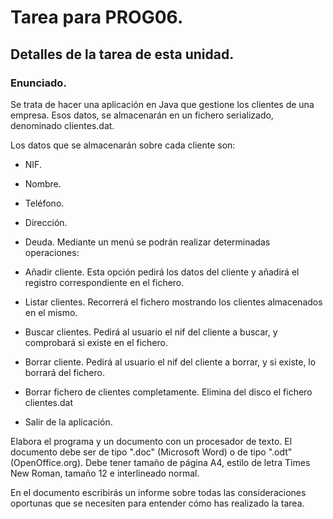 # Tarea para PROG06.
## Detalles de la tarea de esta unidad.
### Enunciado.
Se trata de hacer una aplicación en Java que gestione los clientes de una empresa. Esos datos, se almacenarán en un fichero serializado, denominado clientes.dat.

Los datos que se almacenarán sobre cada cliente son:

* NIF.
* Nombre.
* Teléfono.
* Dirección.
* Deuda.
Mediante un menú se podrán realizar determinadas operaciones:

* Añadir cliente. Esta opción pedirá los datos del cliente y añadirá el registro correspondiente en el fichero.
* Listar clientes. Recorrerá el fichero mostrando los clientes almacenados en el mismo.
* Buscar clientes. Pedirá al usuario el nif del cliente a buscar, y comprobará si existe en el fichero.
* Borrar cliente. Pedirá al usuario el nif del cliente a borrar, y si existe, lo borrará del fichero.
* Borrar fichero de clientes completamente. Elimina del disco el fichero clientes.dat
* Salir de la aplicación.

Elabora el programa y un documento con un procesador de texto. El documento debe ser de tipo ".doc" (Microsoft Word) o de tipo ".odt" (OpenOffice.org). Debe tener tamaño de página A4, estilo de letra Times New Roman, tamaño 12 e interlineado normal.

En el documento escribirás un informe sobre todas las consideraciones oportunas que se necesiten para entender cómo has realizado la tarea.
